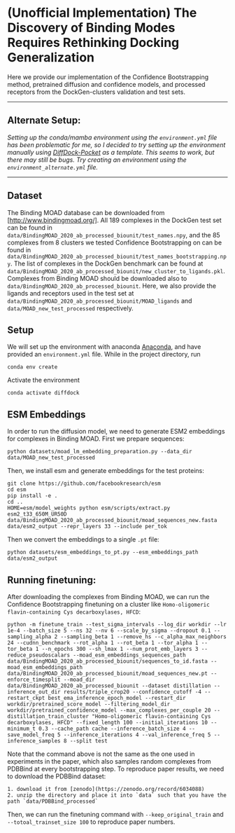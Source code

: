 # (Unofficial Implementation) The Discovery of Binding Modes Requires Rethinking Docking Generalization

Here we provide our implementation of the Confidence Bootstrapping method, pretrained diffusion and confidence models, and processed receptors from the DockGen-clusters validation and test sets. 

---

## Alternate Setup:


*Setting up the conda/mamba environment using the `environment.yml` file has been problematic for me, so I decided to try setting up the environment manually using [DiffDock-Pocket](https://anonymous.4open.science/r/DiffDock-Pocket-AQ32/README.md) as a template. This seems to work, but there may still be bugs. Try creating an environment using the `environment_alternate.yml` file.*

---

## Dataset

The Binding MOAD database can be downloaded from [http://www.bindingmoad.org/]. All 189 complexes in the DockGen test set can be found in `data/BindingMOAD_2020_ab_processed_biounit/test_names.npy`, and the 85 complexes from 8 clusters we tested Confidence Bootstrapping on can be found in `data/BindingMOAD_2020_ab_processed_biounit/test_names_bootstrapping.npy`. The list of complexes in the DockGen benchmark can be found at `data/BindingMOAD_2020_ab_processed_biounit/new_cluster_to_ligands.pkl`. Complexes from Binding MOAD should be downloaded also to `data/BindingMOAD_2020_ab_processed_biounit`. Here, we also provide the ligands and receptors used in the test set at `data/BindingMOAD_2020_ab_processed_biounit/MOAD_ligands` and `data/MOAD_new_test_processed` respectively.

## Setup

We will set up the environment with anaconda [Anaconda](https://docs.anaconda.com/anaconda/install/index.html), and have provided an `environment.yml` file. While in the project directory, run
    
    conda env create

Activate the environment

    conda activate diffdock

## ESM Embeddings

In order to run the diffusion model, we need to generate ESM2 embeddings for complexes in Binding MOAD. First we prepare sequences:

    python datasets/moad_lm_embedding_preparation.py --data_dir data/MOAD_new_test_processed

Then, we install esm and generate embeddings for the test proteins:
    
    git clone https://github.com/facebookresearch/esm
    cd esm
    pip install -e .
    cd ..
    HOME=esm/model_weights python esm/scripts/extract.py esm2_t33_650M_UR50D data/BindingMOAD_2020_ab_processed_biounit/moad_sequences_new.fasta data/esm2_output --repr_layers 33 --include per_tok
    
Then we convert the embeddings to a single `.pt` file:

    python datasets/esm_embeddings_to_pt.py --esm_embeddings_path data/esm2_output

    

## Running finetuning:

After downloading the complexes from Binding MOAD, we can run the Confidence Bootstrapping finetuning on a cluster like `Homo-oligomeric flavin-containing Cys decarboxylases, HFCD`:

    python -m finetune_train --test_sigma_intervals --log_dir workdir --lr 1e-4 --batch_size 5 --ns 32 --nv 6 --scale_by_sigma --dropout 0.1 --sampling_alpha 2 --sampling_beta 1 --remove_hs --c_alpha_max_neighbors 24 --cudnn_benchmark --rot_alpha 1 --rot_beta 1 --tor_alpha 1 --tor_beta 1 --n_epochs 300 --sh_lmax 1 --num_prot_emb_layers 3 --reduce_pseudoscalars --moad_esm_embeddings_sequences_path data/BindingMOAD_2020_ab_processed_biounit/sequences_to_id.fasta --moad_esm_embeddings_path data/BindingMOAD_2020_ab_processed_biounit/moad_sequences_new.pt --enforce_timesplit --moad_dir data/BindingMOAD_2020_ab_processed_biounit --dataset distillation --inference_out_dir results/triple_crop20 --confidence_cutoff -4 --restart_ckpt best_ema_inference_epoch_model --restart_dir workdir/pretrained_score_model --filtering_model_dir workdir/pretrained_confidence_model --max_complexes_per_couple 20 --distillation_train_cluster "Homo-oligomeric flavin-containing Cys decarboxylases, HFCD" --fixed_length 100 --initial_iterations 10 --minimum_t 0.3 --cache_path cache --inference_batch_size 4 --save_model_freq 5 --inference_iterations 4 --val_inference_freq 5 --inference_samples 8 --split test 

Note that the command above is not the same as the one used in experiments in the paper, which also samples random complexes from PDBBind at every bootstrapping step. To reproduce paper results, we need to download the PDBBind dataset:

    1. download it from [zenodo](https://zenodo.org/record/6034088) 
    2. unzip the directory and place it into `data` such that you have the path `data/PDBBind_processed`

Then, we can run the finetuning command with `--keep_original_train` and `--totoal_trainset_size 100` to reproduce paper numbers.

